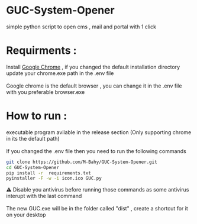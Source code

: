 # GUC-System-Opener
simple python script to open cms , mail and portal with 1 click
# Requirments :
Install [Google Chrome](https://www.google.com/chrome/) , if you changed the default installation directory update your chrome.exe path in the .env file <br /><br />
Google chrome is the default browser , you can change it in the .env file with you preferable browser.exe
# How to run :
executable program avilable in the release section (Only supporting chrome in its the default path) <br /><br />
If you changed the .env file then you need to run the following commands
```bash
git clone https://github.com/M-Bahy/GUC-System-Opener.git
cd GUC-System-Opener
pip install -r  requirements.txt
pyinstaller -F -w -i icon.ico GUC.py
```
⚠️ Disable you antivirus before running those commands as some antivirus interupt with the last command <br /><br />
The new GUC.exe will be in the folder called "dist" , create a shortcut for it on your desktop
